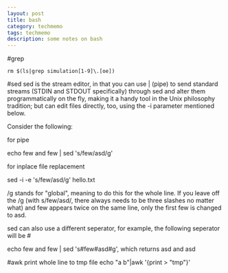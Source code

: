 ```yaml
---
layout: post
title: bash
category: techmemo
tags: techmemo
description: some notes on bash 
---
```



#grep

`rm $(ls|grep simulation[1-9]\.[oe])`


#sed 
sed is the stream editor, in that you can use | (pipe) to send standard streams (STDIN and STDOUT specifically) through sed and alter them programmatically on the fly, making it a handy tool in the Unix philosophy tradition; but can edit files directly, too, using the -i parameter mentioned below.

Consider the following:

for pipe

echo few and few | sed 's/few/asd/g'

for inplace file replacement 

sed -i -e 's/few/asd/g' hello.txt

/g stands for "global", meaning to do this for the whole line. If you leave off the /g (with s/few/asd/, there always needs to be three slashes no matter what) and few appears twice on the same line, only the first few is changed to asd.

sed can also use a different seperator, for example, the following seperator will be #

echo few and few | sed 's#few#asd#g', which returns asd and asd

#awk
print whole line to tmp file
echo "a b"|awk '{print  > "tmp"}'

